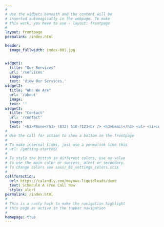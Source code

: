 ```yaml
---
#
# Use the widgets beneath and the content will be
# inserted automagically in the webpage. To make
# this work, you have to use › layout: frontpage
#
layout: frontpage
permalink: /index.html

header:
  image_fullwidth: index-001.jpg


widget1:
  title: "Our Services"
  url: '/services'
  image: 
  text: 'View Our Services.'
widget2:
  title: "Who We Are"
  url: '/about'
  image: 
  text: ''
widget3:
  title: "Contact"
  url: '/contact'
  image: 
  text: '<h3>Phone</h3> (832) 510-7123<br /> <h3>Email</h3> <ul> <li>info@liquidleads.us</li> <li>service@liquidleads.us</li></li> <li>support@liquidleads.us</li>'
#
# Use the call for action to show a button on the frontpage
#
# To make internal links, just use a permalink like this
# url: /getting-started/
#
# To style the button in different colors, use no value
# to use the main color or success, alert or secondary.
# To change colors see sass/_01_settings_colors.scss
#
callforaction:
  url: https://calendly.com/mayowa-liquidleads/demo
  text: Schedule A Free Call Now
  style: alert
permalink: /index.html
#
# This is a nasty hack to make the navigation highlight
# this page as active in the topbar navigation
#
homepage: true
---
```



